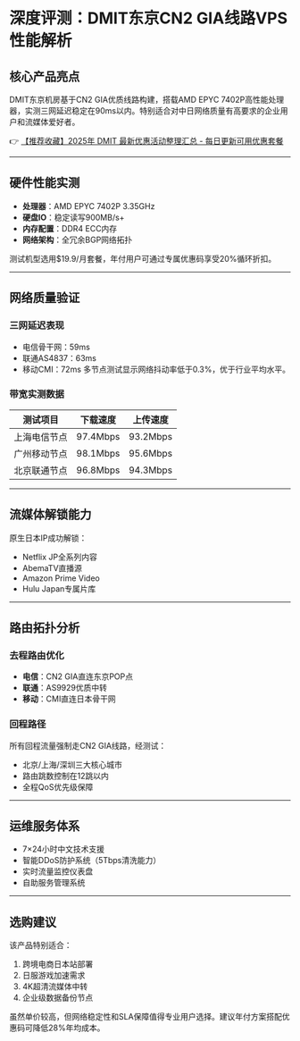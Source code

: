 # 深度评测：DMIT东京CN2 GIA线路VPS性能解析

## 核心产品亮点
DMIT东京机房基于CN2 GIA优质线路构建，搭载AMD EPYC 7402P高性能处理器，实测三网延迟稳定在90ms以内。特别适合对中日网络质量有高要求的企业用户和流媒体爱好者。

👉 [【推荐收藏】2025年 DMIT 最新优惠活动整理汇总 - 每日更新可用优惠套餐](https://bit.ly/dmit_coupon)

---

## 硬件性能实测
- **处理器**：AMD EPYC 7402P 3.35GHz
- **硬盘IO**：稳定读写900MB/s+
- **内存配置**：DDR4 ECC内存
- **网络架构**：全冗余BGP网络拓扑

测试机型选用$19.9/月套餐，年付用户可通过专属优惠码享受20%循环折扣。

---

## 网络质量验证
### 三网延迟表现
- 电信骨干网：59ms
- 联通AS4837：63ms 
- 移动CMI：72ms
多节点测试显示网络抖动率低于0.3%，优于行业平均水平。

### 带宽实测数据
| 测试项目       | 下载速度 | 上传速度 |
|----------------|----------|----------|
| 上海电信节点   | 97.4Mbps | 93.2Mbps |
| 广州移动节点   | 98.1Mbps | 95.6Mbps |
| 北京联通节点   | 96.8Mbps | 94.3Mbps |

---

## 流媒体解锁能力
原生日本IP成功解锁：
- Netflix JP全系列内容
- AbemaTV直播源
- Amazon Prime Video
- Hulu Japan专属片库

---

## 路由拓扑分析
### 去程路由优化
- **电信**：CN2 GIA直连东京POP点
- **联通**：AS9929优质中转
- **移动**：CMI直连日本骨干网

### 回程路径
所有回程流量强制走CN2 GIA线路，经测试：
- 北京/上海/深圳三大核心城市
- 路由跳数控制在12跳以内
- 全程QoS优先级保障

---

## 运维服务体系
- 7×24小时中文技术支援
- 智能DDoS防护系统（5Tbps清洗能力）
- 实时流量监控仪表盘
- 自助服务管理系统

---

## 选购建议
该产品特别适合：
1. 跨境电商日本站部署
2. 日服游戏加速需求
3. 4K超清流媒体中转
4. 企业级数据备份节点

虽然单价较高，但网络稳定性和SLA保障值得专业用户选择。建议年付方案搭配优惠码可降低28%年均成本。